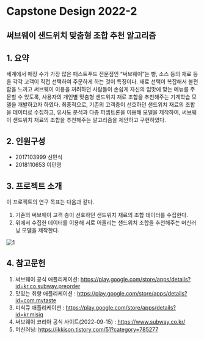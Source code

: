 # Capstone Design 2022-2

## 써브웨이 샌드위치 맞춤형 조합 추천 알고리즘

## 1. 요약
   세계에서 매장 수가 가장 많은 패스트푸드 전문점인 “써브웨이”는 빵, 소스 등의 재료 등을 각각 고객이 직접 선택하여 주문하게 하는 것이 특징이다.
   재료 선택이 복잡해서 불편함을 느끼고 써브웨이 이용을 꺼려하던 사람들이 손쉽게 자신의 입맛에 맞는 메뉴를 주문할 수 있도록, 
   사용자의 개인별 맞춤형 샌드위치 재료 조합을 추천해주는 기계학습 모델을 개발하고자 하였다. 
   최종적으로, 기존의 고객층이 선호하던 샌드위치 재료의 조합을 데이터로 수집하고, 유사도 분석과 다층 퍼셉트론을 이용해 모델을 제작하여, 
   써브웨이 샌드위치 재료의 조합을 추천해주는 알고리즘을 제안하고 구현하였다. 

## 2. 인원구성
- 2017103999 신민식
- 2018110653 이민영

## 3. 프로젝트 소개

  이 프로젝트의 연구 목표는 다음과 같다.

1. 기존의 써브웨이 고객 층이 선호하던 샌드위치 재료의 조합 데이터를 수집한다.
2. 위에서 수집한 데이터를 이용해 서로 어울리는 샌드위치 조합을 추천해주는 머신러닝 모델을 제작한다.

![1](https://user-images.githubusercontent.com/92667582/207766415-8c1752dc-3fad-472b-a6f3-9b30edb6a7da.png)



## 4. 참고문헌
1.	써브웨이 공식 애플리케이션:
   https://play.google.com/store/apps/details?id=kr.co.subway.preorder
2.	맛있는 취향 애플리케이션 :
   https://play.google.com/store/apps/details?id=com.mytaste
3.	미식큐 애플리케이션 : 
   https://play.google.com/store/apps/details?id=kr.misiq
4.	써브웨이 코리아 공식 사이트(2022-09-15) : 
   https://www.subway.co.kr/
5.	머신러닝: 
   https://ikkison.tistory.com/51?category=785277
